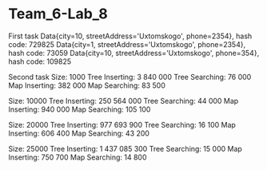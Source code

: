 # Team_6-Lab_8
First task
Data{city=10, streetAddress='Uxtomskogo', phone=2354}, hash code: 729825
Data{city=1, streetAddress='Uxtomskogo', phone=2354}, hash code: 73059
Data{city=10, streetAddress='Uxtomskogo', phone=354}, hash code: 109825

Second task
Size: 1000
Tree Inserting: 3 840 000
Tree Searching: 76 000
Map Inserting: 382 000
Map Searching: 83 500

Size: 10000
Tree Inserting: 250 564 000
Tree Searching: 44 000
Map Inserting: 940 000
Map Searching: 105 100

Size: 20000
Tree Inserting: 977 693 900
Tree Searching: 16 100
Map Inserting: 606 400
Map Searching: 43 200

Size: 25000
Tree Inserting: 1 437 085 300
Tree Searching: 15 000
Map Inserting: 750 700
Map Searching: 14 800
